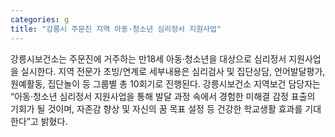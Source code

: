 ```yaml
---
categories: g
title: "강릉시 주문진 지역 아동·청소년 심리정서 지원사업"
---
```

강릉시보건소는 주문진에 거주하는 만18세 아동·청소년을 대상으로 심리정서 지원사업을 실시한다. 지역 전문가 초빙/연계로 세부내용은 심리검사 및 집단상담, 언어발달평가, 원예활동, 집단놀이 등 그룹별 총 10회기로 진행된다. 강릉시보건소 지역보건 담당자는 “아동·청소년 심리정서 지원사업을 통해 발달 과정 속에서 경험한 미해결 감정 표출의 기회가 될 것이며, 자존감 향상 및 자신의 꿈 목표 설정 등 건강한 학교생활 효과를 기대한다”고 밝혔다.